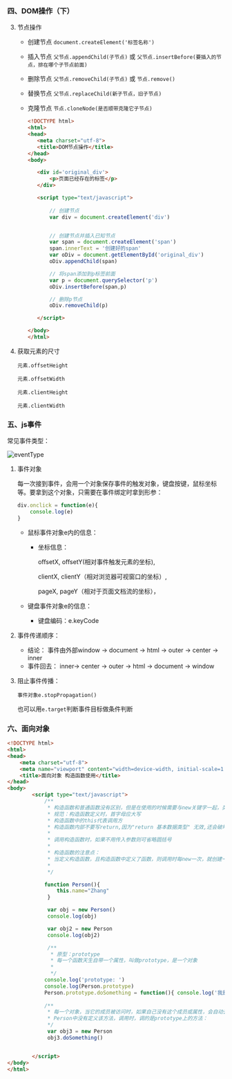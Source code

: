 ### 四、DOM操作（下）

3. 节点操作

   * 创建节点  `document.createElement('标签名称')`

   * 插入节点  `父节点.appendChild(子节点)`  或 `父节点.insertBefore(要插入的节点，排在哪个子节点前面)`

   * 删除节点 `父节点.removeChild(子节点)`  或 `节点.remove()`

   * 替换节点  `父节点.replaceChild(新子节点，旧子节点)`

   * 克隆节点  `节点.cloneNode(是否顺带克隆它子节点)`

     ```html
     <!DOCTYPE html>
     <html>
     <head>
     	<meta charset="utf-8">
     	<title>DOM节点操作</title>
     </head>
     <body>
     
     	<div id='original_div'>
     		<p>页面已经存在的标签</p>
     	</div>
     
     	<script type="text/javascript">
     		
     		// 创建节点
     		var div = document.createElement('div')
     
     
     		// 创建节点并插入已知节点
     		var span = document.createElement('span')
     		span.innerText = '创建好的span'
     		var oDiv = document.getElementById('original_div')
     		oDiv.appendChild(span)
     
     		// 将span添加到p标签前面
     		var p = document.querySelector('p')
     		oDiv.insertBefore(span,p)
     
     		// 删除p节点
     		oDiv.removeChild(p)
     
     	</script>
     
     </body>
     </html>
     ```

   

4. 获取元素的尺寸     

     `元素.offsetHeight`

     `元素.offsetWidth`

     `元素.clientHeight`
   
     `元素.clientWidth`  
   
     

### 五、js事件

常见事件类型：

![eventType](D:\Html&css\javascript\eventType.jpg)



1. 事件对象

   每一次接到事件，会用一个对象保存事件的触发对象，键盘按键，鼠标坐标等。要拿到这个对象，只需要在事件绑定时拿到形参：

   ```js
   div.onclick = function(e){
       console.log(e)
   }
   ```

   * 鼠标事件对象e内的信息：

     * 坐标信息：

       offsetX, offsetY(相对事件触发元素的坐标), 

       clientX, clientY（相对浏览器可视窗口的坐标）, 

        pageX, pageY（相对于页面文档流的坐标），

   * 键盘事件对象e的信息：

     * 键盘编码：e.keyCode

2. 事件传递顺序：

   *  结论： 事件由外部window -> document -> html -> outer -> center -> inner
   *  事件回去： inner-> center -> outer -> html -> document -> window

3. 阻止事件传播：

   `事件对象e.stopPropagation()`

    也可以用`e.target`判断事件目标做条件判断



### 六、面向对象

```html
<!DOCTYPE html>
<html>
<head>
	<meta charset="utf-8">
	<meta name="viewport" content="width=device-width, initial-scale=1.0">
	<title>面向对象 构造函数使用</title>
</head>
<body>
		<script type="text/javascript">
			/**
			 * 构造函数和普通函数没有区别，但是在使用的时候需要与new关键字一起，类似java类的使用
			 * 规范：构造函数定义时，首字母应大写
			 * 构造函数中的this代表调用方 
			 * 构造函数内部不要写return,因为"return 基本数据类型" 无效,还会破坏构造函数的功能
			 * 
			 * 调用构造函数时，如果不用传入参数则可省略圆括号
			 * 
			 * 构造函数的注意点：
			 * 当定义构造函数，且构造函数中定义了函数，则调用时每new一次，就创建一个新的函数对象，会无意义地重建对象。
			 * 
			 */

			function Person(){
			 	this.name="Zhang"
			 }

			 var obj = new Person()
			 console.log(obj)

			 var obj2 = new Person
			 console.log(obj2)

			 /**
			  * 原型：prototype
			  * 每一个函数天生自带一个属性，叫做prototype，是一个对象
			  * 
			  */
			console.log('prototype: ')
			console.log(Person.prototype)
			Person.prototype.doSomething = function(){ console.log('我是Person原型上的方法')}		
			
			/**
			 * 每一个对象，当它的成员被访问时，如果自己没有这个成员或属性，会自动去所属构造函数的 prototype 去查找
			 * Person中没有定义该方法，调用时，调的是prototype上的方法：
			 */
			 var obj3 = new Person
			 obj3.doSomething()


		</script>
</body>
</html>
```


